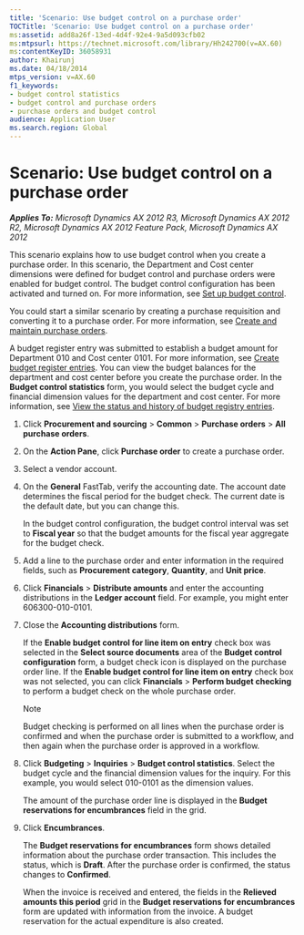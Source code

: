 ```yaml
---
title: 'Scenario: Use budget control on a purchase order'
TOCTitle: 'Scenario: Use budget control on a purchase order'
ms:assetid: add8a26f-13ed-4d4f-92e4-9a5d093cfb02
ms:mtpsurl: https://technet.microsoft.com/library/Hh242700(v=AX.60)
ms:contentKeyID: 36058931
author: Khairunj
ms.date: 04/18/2014
mtps_version: v=AX.60
f1_keywords:
- budget control statistics
- budget control and purchase orders
- purchase orders and budget control
audience: Application User
ms.search.region: Global
---
```


# Scenario: Use budget control on a purchase order 


_**Applies To:** Microsoft Dynamics AX 2012 R3, Microsoft Dynamics AX 2012 R2, Microsoft Dynamics AX 2012 Feature Pack, Microsoft Dynamics AX 2012_

This scenario explains how to use budget control when you create a purchase order. In this scenario, the Department and Cost center dimensions were defined for budget control and purchase orders were enabled for budget control. The budget control configuration has been activated and turned on. For more information, see [Set up budget control](set-up-budget-control.md).

You could start a similar scenario by creating a purchase requisition and converting it to a purchase order. For more information, see [Create and maintain purchase orders](create-and-maintain-purchase-orders.md).

A budget register entry was submitted to establish a budget amount for Department 010 and Cost center 0101. For more information, see [Create budget register entries](create-budget-register-entries.md). You can view the budget balances for the department and cost center before you create the purchase order. In the **Budget control statistics** form, you would select the budget cycle and financial dimension values for the department and cost center. For more information, see [View the status and history of budget registry entries](view-the-status-and-history-of-budget-registry-entries.md).

1.  Click **Procurement and sourcing** \> **Common** \> **Purchase orders** \> **All purchase orders**.

2.  On the **Action Pane**, click **Purchase order** to create a purchase order.

3.  Select a vendor account.

4.  On the **General** FastTab, verify the accounting date. The account date determines the fiscal period for the budget check. The current date is the default date, but you can change this.
    
    In the budget control configuration, the budget control interval was set to **Fiscal year** so that the budget amounts for the fiscal year aggregate for the budget check.

5.  Add a line to the purchase order and enter information in the required fields, such as **Procurement category**, **Quantity**, and **Unit price**.

6.  Click **Financials** \> **Distribute amounts** and enter the accounting distributions in the **Ledger account** field. For example, you might enter 606300-010-0101.

7.  Close the **Accounting distributions** form.
    
    If the **Enable budget control for line item on entry** check box was selected in the **Select source documents** area of the **Budget control configuration** form, a budget check icon is displayed on the purchase order line. If the **Enable budget control for line item on entry** check box was not selected, you can click **Financials** \> **Perform budget checking** to perform a budget check on the whole purchase order.
    

    > [!NOTE]
    > <P>Budget checking is performed on all lines when the purchase order is confirmed and when the purchase order is submitted to a workflow, and then again when the purchase order is approved in a workflow.</P>



8.  Click **Budgeting** \> **Inquiries** \> **Budget control statistics**. Select the budget cycle and the financial dimension values for the inquiry. For this example, you would select 010-0101 as the dimension values.
    
    The amount of the purchase order line is displayed in the **Budget reservations for encumbrances** field in the grid.

9.  Click **Encumbrances**.
    
    The **Budget reservations for encumbrances** form shows detailed information about the purchase order transaction. This includes the status, which is **Draft**. After the purchase order is confirmed, the status changes to **Confirmed**.
    
    When the invoice is received and entered, the fields in the **Relieved amounts this period** grid in the **Budget reservations for encumbrances** form are updated with information from the invoice. A budget reservation for the actual expenditure is also created.

  



